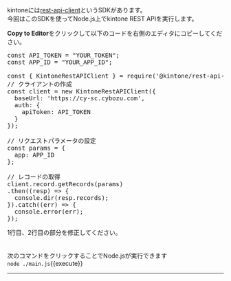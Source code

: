 kintoneには[rest-api-client](https://github.com/kintone/js-sdk/tree/master/packages/rest-api-client)というSDKがあります。<br/>
今回はこのSDKを使ってNode.js上でkintone REST APIを実行します。

**Copy to Editor**をクリックして以下のコードを右側のエディタにコピーしてください。

<pre class="file" data-filename="main.js" data-target="append">
const API_TOKEN = "YOUR_TOKEN";
const APP_ID = "YOUR_APP_ID";

const { KintoneRestAPIClient } = require('@kintone/rest-api-client');
// クライアントの作成
const client = new KintoneRestAPIClient({
  baseUrl: 'https://cy-sc.cybozu.com',
  auth: {
    apiToken: API_TOKEN
  }
});

// リクエストパラメータの設定
const params = {
  app: APP_ID
};

// レコードの取得
client.record.getRecords(params)
.then((resp) => {
  console.dir(resp.records);
}).catch((err) => {
  console.error(err);
});
</pre>

1行目、2行目の部分を修正してください。<br/>
<br/>
<br/>
次のコマンドをクリックすることでNode.jsが実行できます<br/>
 `node ./main.js`{{execute}}

---
